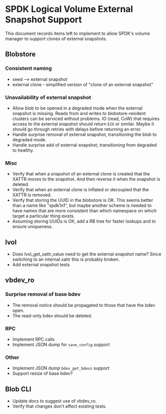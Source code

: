 # SPDK Logical Volume External Snapshot Support

This document records items left to implement to allow SPDK's volume manager to
support clones of external snapshots.

## Blobstore

### Consistent naming

- seed --> external snapshot
- external clone - simplified version of "clone of an external snapshot"

### Unavailability of external snapshot

- Allow blob to be opened in a degraded mode when the external snapshot is
  missing. Reads from and writes to blobstore-resident clusters can be serviced
  without problems.  IO (read, CoW) that requires access to the external
  snapshot should return `EIO` or similar.  Maybe it should go through retries
  with delays before returning an error.
- Handle surprise removal of external snapshot, transitioning the blob to
  degraded mode.
- Handle surprise add of external snapshot, transitioning from degraded to
  healthy.

### Misc

- Verify that when a snapshot of an external clone is created that the XATTR
  moves to the snapshot.  And then reverse it when the snapshot is deleted.
- Verify that when an external clone is inflated or decoupled that the XATTR is
  removed.
- Verify that storing the UUID in the blobstore is OK.  This seems better than
  a name like "spdk1n1", but maybe another scheme is needed to have names that
  are more consistent than which namespace on which target a particular thing
  exists.
- Assuming storing UUIDs is OK, add a RB tree for faster lookups and to ensure
  uniqueness.

## lvol

- Does lvol_get_xattr_value need to get the external snapshot name?  Since
  switching to an internal xattr this is probably broken.
- Add external snapshot tests

## vbdev_ro

### Surprise removal of base bdev

- The removal notice should be propagated to those that have the bdev open.
- The read-only bdev should be deleted.

### RPC

- Implement RPC calls
- Implement JSON dump for `save_config` support

### Other

- Implement JSON dump `bdev_get_bdevs` support
- Support resize of base bdev?

## Blob CLI

- Update docs to suggest use of vbdev_ro.
- Verify that changes don't affect existing tests.
